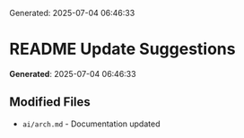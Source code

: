 Generated: 2025-07-04 06:46:33

# README Update Suggestions

**Generated**: 2025-07-04 06:46:33

## Modified Files

- `ai/arch.md` - Documentation updated

